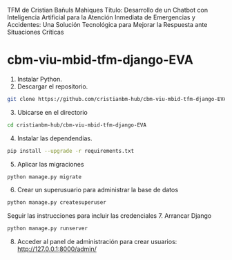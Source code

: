 TFM de Cristian Bañuls Mahiques
Título: Desarrollo de un Chatbot con Inteligencia Artificial para la Atención Inmediata de Emergencias y Accidentes: Una Solución Tecnológica para Mejorar la Respuesta ante Situaciones Críticas

# cbm-viu-mbid-tfm-django-EVA

1. Instalar Python.
2. Descargar el repositorio.
```bash
git clone https://github.com/cristianbm-hub/cbm-viu-mbid-tfm-django-EVA
```
3. Ubicarse en el directorio
```bash
cd cristianbm-hub/cbm-viu-mbid-tfm-django-EVA
```
4. Instalar las dependendias.
```bash
pip install --upgrade -r requirements.txt
```
5. Aplicar las migraciones
```bash
python manage.py migrate
```
6. Crear un superusuario para administrar la base de datos
```bash
python manage.py createsuperuser
```
Seguir las instrucciones para incluir las credenciales
7. Arrancar Django
```bash
python manage.py runserver
```
8. Acceder al panel de administración para crear usuarios:
http://127.0.0.1:8000/admin/


